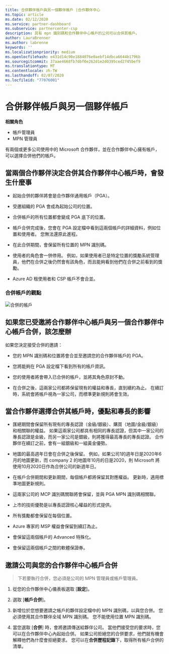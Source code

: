 ```yaml
---
title: 合併夥伴帳戶與另一個夥伴帳戶 |合作夥伴中心
ms.topic: article
ms.date: 02/12/2020
ms.service: partner-dashboard
ms.subservice: partnercenter-csp
description: 具有 mpn 識別碼和合作夥伴中心帳戶的公司可以合併其帳戶。
author: LauraBrenner
ms.author: labrenne
keywords: ''
ms.localizationpriority: medium
ms.openlocfilehash: e431d14c90e1884076e0aebf14dbca6644b1796b
ms.sourcegitcommit: 37aae4668fb7dbf0e262d1e2d0395ced2745bef9
ms.translationtype: MT
ms.contentlocale: zh-TW
ms.lasthandoff: 02/07/2020
ms.locfileid: "77076001"
---
```

# <a name="merging-your-partner-account-with-another-partner-account"></a>合併夥伴帳戶與另一個夥伴帳戶

**相關角色**

- 帳戶管理員
- MPN 管理員

有兩個或更多公司使用中的 Microsoft 合作夥伴，並在合作夥伴中心擁有帳戶，可以選擇合併他們的帳戶。 

## <a name="what-happens-when-two-partners-decide-to-merge-their-partner-center-accounts"></a>當兩個合作夥伴決定合併其合作夥伴中心帳戶時，會發生什麼事

- 起始合併的夥伴將會是合作夥伴通用帳戶（PGA）。 

- 受邀組織的 PGA 會成為起始公司的位置。  

- 合併帳戶的所有位置都會變成 PGA 底下的位置。 

- 帳戶合併完成後，您會在 PGA 設定檔中看到這兩個帳戶的詳細資料，例如位置和使用者。 您無法還原此進程。 

- 在此合併期間，會保留所有位置的 MPN 識別碼。 

- 使用者的角色會一併停用。 例如，如果使用者已是特定位置的獎勵系統管理員，他們在合併之後仍然會有該角色，而且能夠看到他們在合併之前看到的獎勵。 

- Azure AD 租使用者和 CSP 帳戶不會合並。

### <a name="view-of-merged-accounts"></a>合併帳戶的觀點

![合併的帳戶](images/accountmerge1.png)

## <a name="what-to-expect-if-you-have-been-invited-to-merge-your-partner-center-account-with-another-partner-center-account"></a>如果您已受邀將合作夥伴中心帳戶與另一個合作夥伴中心帳戶合併，該怎麼辦

如果您決定接受合併的邀請：

- 您的 MPN 識別碼和位置將會合並至邀請您的合作夥伴帳戶的 PGA。 

- 您將能夠在 PGA 設定檔下看到所有的帳戶資訊。

- 您的使用者將會帶入已合併的帳戶，並將其角色原封不動。

- 在合併之後，這兩家公司都將保留現有的權益和專長，直到續約為止。 在續訂時，系統會將帳戶視為一家公司，而標準更新規則將會生效。  

## <a name="how-benefits-and-competencies-are-affected-when-partners-elect-to-merge-their-accounts"></a>當合作夥伴選擇合併其帳戶時，優點和專長的影響

- 匯總期間會保留所有現有的專長認證（金級/銀級）、購買（地圖/金級/銀級）和相關聯的權益。 如果這兩家公司都具有相同的專長認證，但其中一家公司的專長認證是金級，而另一家公司是銀級，則將獲得最高專長的專長認證。 合作夥伴在續訂之前，會有一組銀級和一組黃金優勢。

- 地圖的最高週年日會在合併之後保留。 例如，如果公司1的週年日是2020年6月的地圖更新，而 company 2 的地圖年10月的日是2020，則 Microsoft 將使用10月2020日作為合併公司的新週年日。

- 在帳戶合併期間和更新期間，每個帳戶都將保留其對應權益。 更新時，適用標準地圖更新規則。  

- 這兩家公司的 MCP 識別碼關聯將會保留，並與 PGA MPN 識別碼相關聯。

- 上市的技術優勢是以專長認證核心權益的形式提供。  

- 所有獎勵都會保留在每個位置。 

- Azure 專家的 MSP 權益會保留到續訂為止。 

- 會保留這兩個帳戶的 Advanced 特殊化。 

- 會保留這兩個帳戶之間的軟體保證券。

## <a name="invite-a-company-to-merge-its-partner-center-account-with-yours"></a>邀請公司與您的合作夥伴中心帳戶合併 

>下若要執行合併，您必須是公司的 MPN 管理員或帳戶管理員。

1. 從您的合作夥伴中心儀表板選取 [**設定**]。

2. 選取 [**帳戶合併**]。

3. 新增位於您想要邀請之帳戶的夥伴設定檔中的 MPN 識別碼，以與您合併。 您必須使用其合作夥伴全域 MPN 識別碼。 您不能使用位置 MPN 識別碼。

4. 當您選取 [**合併**] 時，會將邀請傳送給夥伴公司。 當他們接受您的要求時，您可以在合作夥伴中心內起始合併。 如果公司拒絕您的合併要求，他們就有機會解釋他們為什麼會拒絕要求。 您可以在**合併歷程記錄**下，取得所有帳戶合併的清單。




